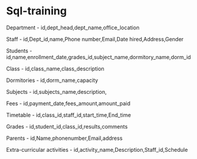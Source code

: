 # Sql-training
Department - id,dept_head,dept_name,office_location

Staff - id,Dept_id,name,Phone number,Email,Date hired,Address,Gender

Students - id,name,enrollment_date,grades_id,subject_name,dormitory_name,dorm_id

Class - id,class_name,class_description

Dormitories - id,dorm_name,capacity

Subjects - id,subjects_name,description,

Fees - id,payment_date,fees_amount,amount_paid

Timetable - id,class_id,staff_id,start_time,End_time

Grades - id,student_id,class_id,results,comments

Parents - id,Name,phonenumber,Email,address

Extra-curricular activities - id,activity_name,Description,Staff_id,Schedule
